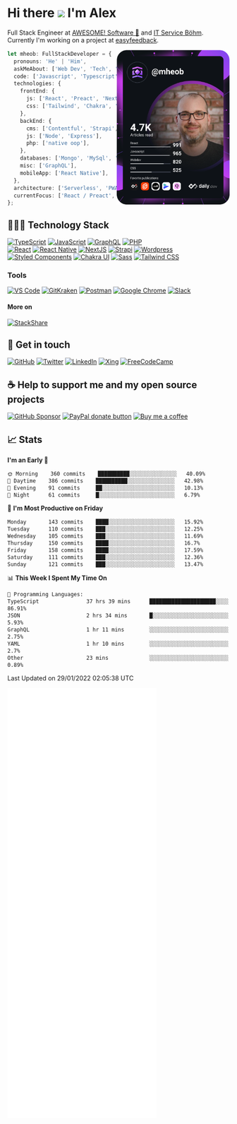 # Hi there <img src="https://media.giphy.com/media/hvRJCLFzcasrR4ia7z/giphy.gif" width="25px"> I'm Alex

Full Stack Engineer at [AWESOME! Software 🚀](https://awesome-software.de/) and
[IT Service Böhm](https://www.its-boehm.de).\
Currently I'm working on a project at [easyfeedback](https://easy-feedback.de/).

<a href="https://app.daily.dev/mheob">
  <img
    align="right"
    width="256"
    src="https://raw.githubusercontent.com/mheob/mheob/devcard/devcard.svg"
    alt="Alexander Böhm's daily.dev Card"
  />
</a>

```ts
let mheob: FullStackDeveloper = {
  pronouns: 'He' | 'Him',
  askMeAbout: ['Web Dev', 'Tech', 'Soccer', 'Open Source'],
  code: ['Javascript', 'Typescript', 'PHP'],
  technologies: {
    frontEnd: {
      js: ['React', 'Preact', 'NextJS'],
      css: ['Tailwind', 'Chakra', 'Styled-Components'],
    },
    backEnd: {
      cms: ['Contentful', 'Strapi', 'WordPress', 'Craft CMS'],
      js: ['Node', 'Express'],
      php: ['native oop'],
    },
    databases: ['Mongo', 'MySql', 'SQLite'],
    misc: ['GraphQL'],
    mobileApp: ['React Native'],
  },
  architecture: ['Serverless', 'PWA', 'SPA'],
  currentFocus: ['React / Preact', 'NextJS', 'Open Source'],
};
```

## 🧑🏽‍💻 Technology Stack

[![TypeScript](https://img.shields.io/badge/TypeScript-007ACC.svg?&style=for-the-badge&logo=typescript&logoColor=white)](https://www.typescriptlang.org/)
[![JavaScript](https://img.shields.io/badge/JavaScript-F7DF1E.svg?&style=for-the-badge&logo=javascript&logoColor=black)](https://en.wikipedia.org/wiki/JavaScript)
[![GraphQL](https://img.shields.io/badge/GrapQL-E10098.svg?style=for-the-badge&logo=graphql&logoColor=white)](https://graphql.org/)
[![PHP](https://img.shields.io/badge/php-777BB4.svg?&style=for-the-badge&logo=php&logoColor=white)](https://php.net/)
\
[![React](https://img.shields.io/badge/React-20232A.svg?&style=for-the-badge&logo=react&logoColor=61DAFB)](https://reactjs.org/)
[![React Native](https://img.shields.io/badge/React_Native-20232A.svg?&style=for-the-badge&logo=react&logoColor=61DAFB)](https://reactnative.dev/)
[![NextJS](https://img.shields.io/badge/NextJs-000000.svg?style=for-the-badge&logo=next.js&logoColor=white)](https://nextjs.org/)
[![Strapi](https://img.shields.io/badge/Strapi-2F2E8B.svg?style=for-the-badge&logo=strapi&logoColor=white)](https://strapi.io/)
[![Wordpress](https://img.shields.io/badge/Wordpress-21759B.svg?style=for-the-badge&logo=wordpress&logoColor=white)](https://wordpress.org/)
\
[![Styled Components](https://img.shields.io/badge/Styled_Components-DB7093.svg?style=for-the-badge&logo=styled-components&logoColor=white)](https://styled-components.com/)
[![Chakra UI](https://img.shields.io/badge/Chakra_UI-319795.svg?style=for-the-badge&logo=chakra-ui&logoColor=white)](https://chakra-ui.com/)
[![Sass](https://img.shields.io/badge/Sass-CC6699.svg?&style=for-the-badge&logo=sass&logoColor=white)](https://sass-lang.com/)
[![Tailwind CSS](https://img.shields.io/badge/TailwindCSS-38B2AC.svg?&style=for-the-badge&logo=tailwind-css&logoColor=white)](https://tailwindcss.com/)

### Tools

[![VS Code](https://img.shields.io/badge/VS_Code-007ACC.svg?&style=for-the-badge&logo=visual-studio-code&logoColor=white)](https://code.visualstudio.com/)
[![GitKraken](https://img.shields.io/badge/GitKraken%2A-179287.svg?&style=for-the-badge&logo=gitkraken&logoColor=white)](https://www.gitkraken.com/invite/sPijQ3nc)
[![Postman](https://img.shields.io/badge/Postman-FF6C37.svg?&style=for-the-badge&logo=postman&logoColor=white)](https://www.postman.com/)
[![Google Chrome](https://img.shields.io/badge/Google_Chrome-4285F4.svg?&style=for-the-badge&logo=google-chrome&logoColor=white)](https://www.google.de/chrome/)
[![Slack](https://img.shields.io/badge/Slack-4A154B.svg?&style=for-the-badge&logo=slack&logoColor=white)](https://slack.com/)

#### More on

[![StackShare](https://img.shields.io/badge/StackShare-008FF9.svg?style=for-the-badge&logo=stackshare&logoColor=white)](https://stackshare.io/mheob/general)

## 💬 Get in touch

[![GitHub](https://img.shields.io/badge/github-100000.svg?&style=for-the-badge&logo=github&logoColor=white)](https://github.com/mheob)
[![Twitter](https://img.shields.io/badge/twitter-1DA1F2.svg?&style=for-the-badge&logo=twitter&logoColor=white)](https://twitter.com/mheob_a)
[![LinkedIn](https://img.shields.io/badge/LinkedIn-0077B5.svg?style=for-the-badge&logo=linkedin&logoColor=white)](https://www.linkedin.com/in/itsb)
[![Xing](https://img.shields.io/badge/Xing-006567.svg?style=for-the-badge&logo=xing&logoColor=white)](https://www.xing.com/profile/Alexander_Boehm64)
[![FreeCodeCamp](https://img.shields.io/badge/FreeCodeCamp-0A0B23.svg?style=for-the-badge&logo=freecodecamp&logoColor=white)](https://www.freecodecamp.org/mheob)

## ☕️ Help to support me and my open source projects

[![GitHub Sponsor](https://img.shields.io/badge/Sponsor-100000.svg?&style=for-the-badge&logo=github&logoColor=white)](https://github.com/sponsors/mheob)
[![PayPal donate button](https://img.shields.io/badge/paypal-00457C.svg?&style=for-the-badge&logo=paypal&logoColor=white)](https://www.paypal.me/mheob)
[![Buy me a coffee](https://img.shields.io/badge/Buy%20me%20a%20coffee-FF813F.svg?style=for-the-badge&logo=buy%20me%20a%20coffee&logoColor=white)](https://www.buymeacoffee.com/mheob)

## 📈 Stats

<!--START_SECTION:waka-->
**I'm an Early 🐤** 

```text
🌞 Morning    360 commits    ██████████░░░░░░░░░░░░░░░   40.09% 
🌆 Daytime    386 commits    ██████████░░░░░░░░░░░░░░░   42.98% 
🌃 Evening    91 commits     ██░░░░░░░░░░░░░░░░░░░░░░░   10.13% 
🌙 Night      61 commits     █░░░░░░░░░░░░░░░░░░░░░░░░   6.79%

```
📅 **I'm Most Productive on Friday** 

```text
Monday       143 commits    ████░░░░░░░░░░░░░░░░░░░░░   15.92% 
Tuesday      110 commits    ███░░░░░░░░░░░░░░░░░░░░░░   12.25% 
Wednesday    105 commits    ███░░░░░░░░░░░░░░░░░░░░░░   11.69% 
Thursday     150 commits    ████░░░░░░░░░░░░░░░░░░░░░   16.7% 
Friday       158 commits    ████░░░░░░░░░░░░░░░░░░░░░   17.59% 
Saturday     111 commits    ███░░░░░░░░░░░░░░░░░░░░░░   12.36% 
Sunday       121 commits    ███░░░░░░░░░░░░░░░░░░░░░░   13.47%

```


📊 **This Week I Spent My Time On** 

```text
💬 Programming Languages: 
TypeScript               37 hrs 39 mins      █████████████████████░░░░   86.91% 
JSON                     2 hrs 34 mins       █░░░░░░░░░░░░░░░░░░░░░░░░   5.93% 
GraphQL                  1 hr 11 mins        ░░░░░░░░░░░░░░░░░░░░░░░░░   2.75% 
YAML                     1 hr 10 mins        ░░░░░░░░░░░░░░░░░░░░░░░░░   2.7% 
Other                    23 mins             ░░░░░░░░░░░░░░░░░░░░░░░░░   0.89%

```


 Last Updated on 29/01/2022 02:05:38 UTC
<!--END_SECTION:waka-->

<img
  width="67%"
  src="https://raw.githubusercontent.com/mheob/mheob/github-metrics/github-metrics.svg"
  alt="Alexander Böhm's GitHub Metrics"
/>
